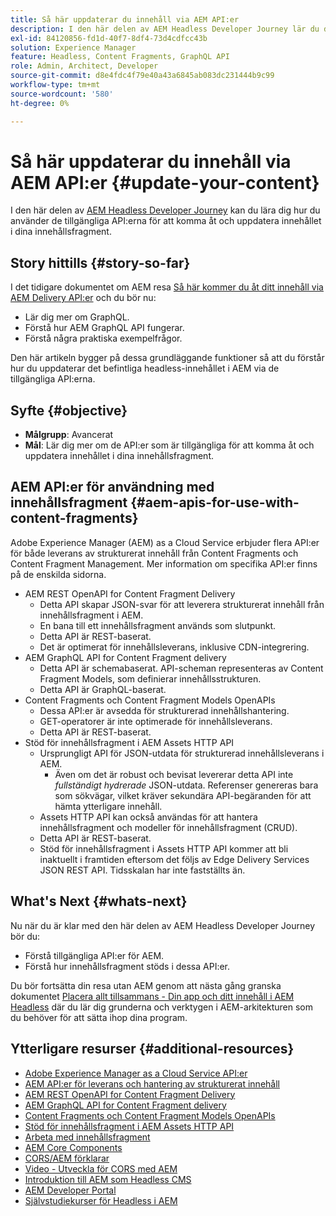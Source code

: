 ```yaml
---
title: Så här uppdaterar du innehåll via AEM API:er
description: I den här delen av AEM Headless Developer Journey lär du dig hur du använder de tillgängliga API:erna för att komma åt och uppdatera innehållet i dina innehållsfragment.
exl-id: 84120856-fd1d-40f7-8df4-73d4cdfcc43b
solution: Experience Manager
feature: Headless, Content Fragments, GraphQL API
role: Admin, Architect, Developer
source-git-commit: d8e4fdc4f79e40a43a6845ab083dc231444b9c99
workflow-type: tm+mt
source-wordcount: '580'
ht-degree: 0%

---
```


# Så här uppdaterar du innehåll via AEM API:er {#update-your-content}

I den här delen av [AEM Headless Developer Journey](overview.md) kan du lära dig hur du använder de tillgängliga API:erna för att komma åt och uppdatera innehållet i dina innehållsfragment.

## Story hittills {#story-so-far}

I det tidigare dokumentet om AEM resa [Så här kommer du åt ditt innehåll via AEM Delivery API:er](access-your-content.md)  och du bör nu:

* Lär dig mer om GraphQL.
* Förstå hur AEM GraphQL API fungerar.
* Förstå några praktiska exempelfrågor.

Den här artikeln bygger på dessa grundläggande funktioner så att du förstår hur du uppdaterar det befintliga headless-innehållet i AEM via de tillgängliga API:erna.

## Syfte {#objective}

* **Målgrupp**: Avancerat
* **Mål**: Lär dig mer om de API:er som är tillgängliga för att komma åt och uppdatera innehållet i dina innehållsfragment.

## AEM API:er för användning med innehållsfragment {#aem-apis-for-use-with-content-fragments}

Adobe Experience Manager (AEM) as a Cloud Service erbjuder flera API:er för både leverans av strukturerat innehåll från Content Fragments och Content Fragment Management. Mer information om specifika API:er finns på de enskilda sidorna.

* AEM REST OpenAPI for Content Fragment Delivery
   * Detta API skapar JSON-svar för att leverera strukturerat innehåll från innehållsfragment i AEM.
   * En bana till ett innehållsfragment används som slutpunkt.
   * Detta API är REST-baserat.
   * Det är optimerat för innehållsleverans, inklusive CDN-integrering.
* AEM GraphQL API for Content Fragment delivery
   * Detta API är schemabaserat. API-scheman representeras av Content Fragment Models, som definierar innehållsstrukturen.
   * Detta API är GraphQL-baserat.
* Content Fragments och Content Fragment Models OpenAPIs
   * Dessa API:er är avsedda för strukturerad innehållshantering.
   * GET-operatorer är inte optimerade för innehållsleverans.
   * Detta API är REST-baserat.
* Stöd för innehållsfragment i AEM Assets HTTP API
   * Ursprungligt API för JSON-utdata för strukturerad innehållsleverans i AEM.
      * Även om det är robust och bevisat levererar detta API inte *fullständigt hydrerade* JSON-utdata. Referenser genereras bara som sökvägar, vilket kräver sekundära API-begäranden för att hämta ytterligare innehåll.
   * Assets HTTP API kan också användas för att hantera innehållsfragment och modeller för innehållsfragment (CRUD).
   * Detta API är REST-baserat.
   * Stöd för innehållsfragment i Assets HTTP API kommer att bli inaktuellt i framtiden eftersom det följs av Edge Delivery Services JSON REST API. Tidsskalan har inte fastställts än.

## What&#39;s Next {#whats-next}

Nu när du är klar med den här delen av AEM Headless Developer Journey bör du:

* Förstå tillgängliga API:er för AEM.
* Förstå hur innehållsfragment stöds i dessa API:er.

Du bör fortsätta din resa utan AEM genom att nästa gång granska dokumentet [Placera allt tillsammans - Din app och ditt innehåll i AEM Headless](put-it-all-together.md) där du lär dig grunderna och verktygen i AEM-arkitekturen som du behöver för att sätta ihop dina program.

## Ytterligare resurser {#additional-resources}

* [Adobe Experience Manager as a Cloud Service API:er](https://developer.adobe.com/experience-cloud/experience-manager-apis/)
* [AEM API:er för leverans och hantering av strukturerat innehåll](/help/headless/apis-headless-and-content-fragments.md)
* [AEM REST OpenAPI for Content Fragment Delivery](/help/headless/aem-rest-openapi-content-fragment-delivery.md)
* [AEM GraphQL API for Content Fragment delivery](/help/headless/graphql-api/content-fragments.md)
* [Content Fragments och Content Fragment Models OpenAPIs](/help/headless/content-fragment-openapis.md)
* [Stöd för innehållsfragment i AEM Assets HTTP API](/help/assets/content-fragments/assets-api-content-fragments.md)
* [Arbeta med innehållsfragment](/help/sites-cloud/administering/content-fragments/overview.md)
* [AEM Core Components](https://experienceleague.adobe.com/docs/experience-manager-core-components/using/introduction.html)
* [CORS/AEM förklarar](https://helpx.adobe.com/experience-manager/kt/platform-repository/using/cors-security-article-understand.html)
* [Video - Utveckla för CORS med AEM](https://helpx.adobe.com/experience-manager/kt/platform-repository/using/cors-security-technical-video-develop.html)
* [Introduktion till AEM som Headless CMS](/help/headless/introduction.md)
* [AEM Developer Portal](https://experienceleague.adobe.com/landing/experience-manager/headless/developer.html)
* [Självstudiekurser för Headless i AEM](https://experienceleague.adobe.com/docs/experience-manager-learn/getting-started-with-aem-headless/overview.html)

